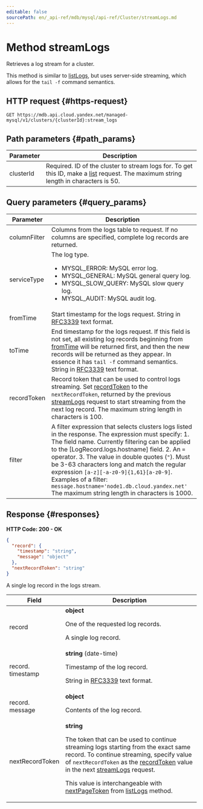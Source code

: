 ```yaml
---
editable: false
sourcePath: en/_api-ref/mdb/mysql/api-ref/Cluster/streamLogs.md
---
```


# Method streamLogs
Retrieves a log stream for a cluster.
 
This method is similar to [listLogs](/docs/managed-mysql/api-ref/Cluster/listLogs), but uses server-side streaming, which allows for the `tail -f` command semantics.
 
## HTTP request {#https-request}
```
GET https://mdb.api.cloud.yandex.net/managed-mysql/v1/clusters/{clusterId}:stream_logs
```
 
## Path parameters {#path_params}
 
Parameter | Description
--- | ---
clusterId | Required. ID of the cluster to stream logs for.  To get this ID, make a [list](/docs/managed-mysql/api-ref/Cluster/list) request.  The maximum string length in characters is 50.
 
## Query parameters {#query_params}
 
Parameter | Description
--- | ---
columnFilter | Columns from the logs table to request. If no columns are specified, complete log records are returned.
serviceType | The log type.<ul> <li>MYSQL_ERROR: MySQL error log.</li> <li>MYSQL_GENERAL: MySQL general query log.</li> <li>MYSQL_SLOW_QUERY: MySQL slow query log.</li> <li>MYSQL_AUDIT: MySQL audit log.</li> </ul> 
fromTime | Start timestamp for the logs request.  String in [RFC3339](https://www.ietf.org/rfc/rfc3339.txt) text format.
toTime | End timestamp for the logs request. If this field is not set, all existing log records beginning from [fromTime](/docs/managed-mysql/api-ref/Cluster/streamLogs#query_params) will be returned first, and then the new records will be returned as they appear.  In essence it has `tail -f` command semantics.  String in [RFC3339](https://www.ietf.org/rfc/rfc3339.txt) text format.
recordToken | Record token that can be used to control logs streaming.  Set [recordToken](/docs/managed-mysql/api-ref/Cluster/streamLogs#query_params) to the `nextRecordToken`, returned by the previous [streamLogs](/docs/managed-mysql/api-ref/Cluster/streamLogs) request to start streaming from the next log record.  The maximum string length in characters is 100.
filter | A filter expression that selects clusters logs listed in the response.  The expression must specify: 1. The field name. Currently filtering can be applied to the [LogRecord.logs.hostname] field. 2. An `=` operator. 3. The value in double quotes (`"`). Must be 3-63 characters long and match the regular expression `[a-z][-a-z0-9]{1,61}[a-z0-9]`. Examples of a filter: `message.hostname='node1.db.cloud.yandex.net'`  The maximum string length in characters is 1000.
 
## Response {#responses}
**HTTP Code: 200 - OK**

```json 
{
  "record": {
    "timestamp": "string",
    "message": "object"
  },
  "nextRecordToken": "string"
}
```
A single log record in the logs stream.
 
Field | Description
--- | ---
record | **object**<br><p>One of the requested log records.</p> <p>A single log record.</p> 
record.<br>timestamp | **string** (date-time)<br><p>Timestamp of the log record.</p> <p>String in <a href="https://www.ietf.org/rfc/rfc3339.txt">RFC3339</a> text format.</p> 
record.<br>message | **object**<br><p>Contents of the log record.</p> 
nextRecordToken | **string**<br><p>The token that can be used to continue streaming logs starting from the exact same record. To continue streaming, specify value of ``nextRecordToken`` as the <a href="/docs/managed-mysql/api-ref/Cluster/streamLogs#query_params">recordToken</a> value in the next <a href="/docs/managed-mysql/api-ref/Cluster/streamLogs">streamLogs</a> request.</p> <p>This value is interchangeable with <a href="/docs/managed-mysql/api-ref/Cluster/listLogs#responses">nextPageToken</a> from <a href="/docs/managed-mysql/api-ref/Cluster/listLogs">listLogs</a> method.</p> 